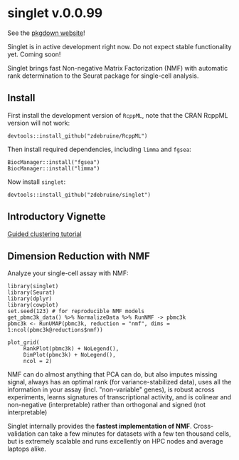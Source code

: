# singlet v.0.0.99

See the [pkgdown website](https://zdebruine.github.io/singlet/)!

Singlet is in active development right now. Do not expect stable functionality yet. Coming soon!

Singlet brings fast Non-negative Matrix Factorization (NMF) with automatic rank determination to the Seurat package for single-cell analysis.

## Install

First install the development version of `RcppML`, note that the CRAN RcppML version will not work:

```{R}
devtools::install_github("zdebruine/RcppML")
```

Then install required dependencies, including `limma` and `fgsea`:

```{R}
BiocManager::install("fgsea")
BiocManager::install("limma")
```

Now install `singlet`:

```{R}
devtools::install_github("zdebruine/singlet")
```

## Introductory Vignette

[Guided clustering tutorial](https://zdebruine.github.io/singlet/articles/Guided_Clustering_with_NMF.html)

## Dimension Reduction with NMF

Analyze your single-cell assay with NMF:

```{R}
library(singlet)
library(Seurat)
library(dplyr)
library(cowplot)
set.seed(123) # for reproducible NMF models
get_pbmc3k_data() %>% NormalizeData %>% RunNMF -> pbmc3k
pbmc3k <- RunUMAP(pbmc3k, reduction = "nmf", dims = 1:ncol(pbmc3k@reductions$nmf))

plot_grid(
     RankPlot(pbmc3k) + NoLegend(), 
     DimPlot(pbmc3k) + NoLegend(), 
     ncol = 2)
```

NMF can do almost anything that PCA can do, but also imputes missing signal, always has an optimal rank (for variance-stabilized data), uses all the information in your assay (incl. "non-variable" genes), is robust across experiments, learns signatures of transcriptional activity, and is colinear and non-negative (interpretable) rather than orthogonal and signed (not interpretable)

Singlet internally provides the **fastest implementation of NMF**. Cross-validation can take a few minutes for datasets with a few ten thousand cells, but is extremely scalable and runs excellently on HPC nodes and average laptops alike.
